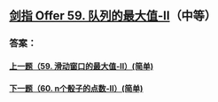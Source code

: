 ## [剑指 Offer 59. 队列的最大值-II](https://leetcode-cn.com/problems/merge-two-sorted-lists/)（中等）





### 答案：



#### [上一题（59. 滑动窗口的最大值-II）(简单)](https://github.com/sdwwld/leetCode/blob/master/src/main/java/com/wld/java/offer/剑指Offer59-I.md)

#### [下一题（60. n个骰子的点数-II）(简单)](https://github.com/sdwwld/leetCode/blob/master/src/main/java/com/wld/java/offer/剑指Offer60.md)